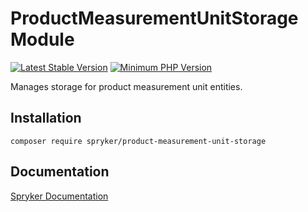# ProductMeasurementUnitStorage Module
[![Latest Stable Version](https://poser.pugx.org/spryker/product-measurement-unit-storage/v/stable.svg)](https://packagist.org/packages/spryker/product-measurement-unit-storage)
[![Minimum PHP Version](https://img.shields.io/badge/php-%3E%3D%208.2-8892BF.svg)](https://php.net/)

Manages storage for product measurement unit entities.

## Installation

```
composer require spryker/product-measurement-unit-storage
```

## Documentation

[Spryker Documentation](https://docs.spryker.com)
